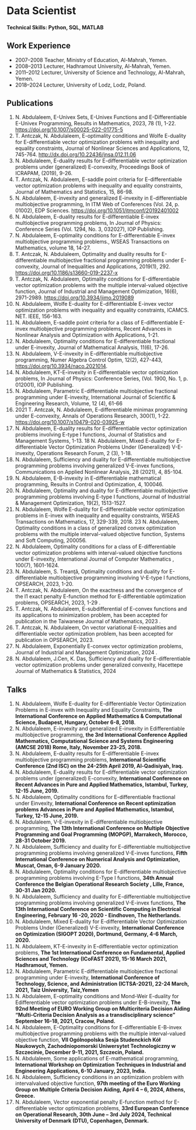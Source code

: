 # Data Scientist

#### Technical Skills: Python, SQL, MATLAB


## Work Experience
- 2007–2008 Teacher, Ministry of Education, Al-Mahrah, Yemen.
- 2008–2013 Lecturer, Hadhramout University, Al-Mahrah, Yemen.
- 2011–2012 Lecturer, University of Science and Technology, Al-Mahrah, Yemen.
- 2018–2024 Lecturer, University of Lodz, Lodz, Poland.


## Publications
1.   N. Abdulaleem, E-Univex Sets, E-Univex Functions and E-Differentiable E-Univex Programming, Results in Mathematics, 2023, 78 (1), 1-22. https://doi.org/10.1007/s00025-022-01775-5
2.  T. Antczak, N. Abdulaleem, E-optimality conditions and Wolfe E-duality for E-differentiable vector optimization problems with inequality and equality constraints,
    Journal of Nonlinear Sciences and Applications, 12, 745-764. http://dx.doi.org/10.22436/jnsa.012.11.06
3.  N. Abdulaleem, E-duality results for E-differentiable vector optimization problems
   under (generalized) E-convexity, Proceedings Book of ICRAPAM, (2019), 9-26.
4.  T. Antczak, N. Abdulaleem, E-saddle point criteria for E-differentiable vector optimization problems with inequality and equality constraints, Journal of Mathematics
   and Statistics, 15, 86-98.
5.  N. Abdulaleem, E-invexity and generalized E-invexity in E-differentiable multiobjective programming, In ITM Web of Conferences (Vol. 24, p. 01002), EDP
    Sciences. https://doi.org/10.1051/itmconf/20192401002
6.   N. Abdulaleem, E-duality results for E-differentiable E-invex multiobjective programming problems, In Journal of Physics: Conference Series (Vol. 1294, No. 3,
     032027), IOP Publishing.
7.   N. Abdulaleem, E-optimality conditions for E-differentiable E-invex multiobjective programming problems., WSEAS Transactions on Mathematics, volume 18, 14-27.
8.  T. Antczak, N. Abdulaleem, Optimality and duality results for E-differentiable multiobjective fractional programming problems under E-convexity, Journal of
    Inequalities and Applications, 2019(1), 292. https://doi.org/10.1186/s13660-019-2237-x
9.  T. Antczak, N. Abdulaleem, Optimality conditions for E-differentiable vector optimization problems with the multiple interval-valued objective function, Journal of Industrial and Management 
    Optimization, 16(6), 2971-2989.  https://doi.org/10.3934/jimo.2019089
10. N. Abdulaleem, Wolfe E-duality for E-differentiable E-invex vector optimization problems with inequality and equality constraints, ICAMCS. NET. IEEE, 156-163.
11. N. Abdulaleem, E-saddle point criteria for a class of E-differentiable E-invex multiobjective programming problems, Recent Advances in Nonlinear Analysis and
    Optimization with Applications, 1-21.
12. N. Abdulaleem, Optimality conditions for E-differentiable fractional under E-invexity, Journal of Mathematical Analysis, 11(6), 17-26.
13.  N. Abdulaleem, V-E-invexity in E-differentiable multiobjective programming, Numer Algebra Control Optim, 12(2), 427-443, https://doi.org/10.3934/naco.2021014.
14. N. Abdulaleem, KT-E-invexity in E-differentiable vector optimization problems, In Journal of Physics: Conference Series, (Vol. 1900, No. 1, p. 012001), IOP
    Publishing.
15. N. Abdulaleem, Parametric E-differentiable multiobjective fractional programming under E-invexity, International Journal of Scientific & Engineering Research, Volume,
    12 (4), 61-66
16. 2021 T. Antczak, N. Abdulaleem, E-differentiable minimax programming under E-convexity, Annals of Operations Research, 300(1), 1-22. https://doi.org/10.1007/s10479-020-03925-w
17. N. Abdulaleem, E-duality results for E-differentiable vector optimization problems involving E-type I functions, Journal of Statistics and Management Systems, 1-13.
18  N. Abdulaleem, Mixed E-duality for E-differentiable Vector Optimization Problems Under (Generalized) V-E-invexity, Operations Research Forum, 2 (3), 1-18.
19. N. Abdulaleem, Sufficiency and duality for E-differentiable multiobjective programming problems involving generalized V-E-invex functions, Communications on
    Applied Nonlinear Analysis, 28 (2021), 4, 85-104.
20. N. Abdulaleem, E-B-invexity in E-differentiable mathematical programming, Results in Control and Optimization, 4, 100046.
21. N. Abdulaleem, Optimality and duality for E-differentiable multiobjective programming problems involving E-type I functions, Journal of Industrial & Management
    Optimization, 19(2), 1513-1527.
22. N. Abdulaleem, Wolfe E-duality for E-differentiable vector optimization problems in E-invex with inequality and equality constraints, WSEAS Transactions on
    Mathematics, 17, 329-339, 2018.
23 N. Abdulaleem, Optimality conditions in a class of generalized convex optimization problems with the multiple interval-valued objective function, Systems and Soft
   Computing, 200056.
24. N. Abdulaleem, Optimality conditions for a class of E-differentiable vector optimization problems with interval-valued objective functions under E-invexity, International
    Journal of Computer Mathematics , 100(7), 1601-1624.
25. N. Abdulaleem, S. Treanţă, Optimality conditions and duality for E-differentiable multiobjective programming involving V-E-type I functions, OPSEARCH, 2023, 1-20.
26. T. Antczak, N. Abdulaleem, On the exactness and the convergence of the l1 exact penalty E-function method for E-differentiable optimization problems, OPSEARCH,
    2023, 1-29 .
27. T. Antczak, N. Abdulaleem, E-subdifferential of E-convex functions and its applications to minimization problem, has been accepted for publication in the
    Taiwanese Journal of Mathematics, 2023 .
28. T. Antczak, N. Abdulaleem, On vector variational E-inequalities and differentiable vector optimization problem, has been accepted for publication in OPSEARCH,
    2023.
29. N. Abdulaleem, Exponentially E-convex vector optimization problems, Journal of Industrial and Management Optimization, 2024 .
30. N. Abdulaleem, J.Cen, K. Das, Sufficiency and duality for E-differentiable vector optimization problems under generalized convexity, Hacettepe Journal of Mathematics & Statistics, 2024

## Talks
1.  N. Abdulaleem, Wolfe E-duality for E-differentiable Vector Optimization Problems in E-invex with Inequality and Equality Constraints, **The International Conference on Applied Mathematics & Computational Science, Budapest, Hungary, October 6-8, 2018**.
2.  N. Abdulaleem, E-invexity and generalized E-invexity in Edifferentiable multiobjective programming, **the 3rd International Conference Applied Mathematics, Computational Science and Systems Engineering (AMCSE 2018) Rome, Italy, November 23-25, 2018.**
3. N. Abdulaleem, E-duality results for E-differentiable E-invex multiobjective programming problems, **International Scientific Conference (2nd ISC) on the 24-25th April 2019, Al-Qadisiyah, Iraq.**
4. N. Abdulaleem, E-duality results for E-differentiable vector optimization problems under (generalized) E-convexity, **International Conference on Recent Advances in Pure and Applied Mathematics, Istambul, Turkey, 12-15 June, 2019.**
5. N. Abdulaleem, Optimality conditions for E-differentiable fractional under Einvexity, **International Conference on Recent optimization problems Advances in Pure and Applied Mathematics, Istambul, Turkey, 12-15 June, 2019.**
6. N. Abdulaleem, V-E-invexity in E-differentiable multiobjective programming, **The 13th International Conference on Multiple Objective Programming and Goal Programming (MOPGP), Marrakech, Morocco, 28-31 October 2019.**
7.  N. Abdulaleem, Sufficiency and duality for E-differentiable multiobjective programming problems involving generalized V-E-invex functions, **Fifth International Conference on Numerical Analysis and Optimization, Muscat, Oman, 6-9 January 2020.**
8. N. Abdulaleem, Optimality conditions for E-differentiable multiobjective programming problems involving E-Type I functions, **34th Annual Conference the Belgian Operational Research Society , Lille, France, 30-31 Jan 2020.**
9. N. Abdulaleem, Sufficiency and duality for E-differentiable multiobjective programming problems involving generalized V-E-invex functions, **The 13th International Conference on Scientific Computing in Electrical Engineering, February 16 -20, 2020 - Eindhoven, The Netherlands.**
10. N. Abdulaleem, Mixed E-duality for E-differentiable Vector Optimization Problems Under (Generalized) V-E-invexity, **International Conference on Optimization (SIGOPT 2020), Dortmund, Germany, 4-6 March, 2020.**
11. N. Abdulaleem, KT-E-invexity in E-differentiable vector optimization problems, **The 1st International Conference on Fundamental, Applied Sciences and Technology (ICoFAST 2021), 15-16 March 2021, Hadhramout, Yemen.**
12.  N. Abdulaleem, Parametric E-differentiable multiobjective fractional programming under E-invexity, **International Conference of Technology, Science, and Administration (ICTSA-2021), 22-24 March, 2021, Taiz University, Taiz,Yemen**
13.  N. Abdulaleem, E-optimality conditions and Mond-Weir E-duality for Edifferentiable vector optimization problems under E-B-invexity, **The 92nd Meeting of EURO Working Group on Multicriteria Decision Aiding “Multi-Criteria Decision Analysis as a transdisciplinary science” September 16-18, 2021, Cracow, Poland.**
14.  N. Abdulaleem, E-Optimality conditions for E-differentiable E-B-invex multiobjective programming problems with the multiple interval-valued objective function, **VII Ogólnopolska Sesja Studenckich Kół Naukowych, Zachodniopomorski Uniwersytet Technologiczny w Szczecinie, December 9-11, 2021, Szczecin, Poland.**
15. N. Abdulaleem, Some applications of E-mathematical programming, **International Workshop on Optimization Techniques in Industrial and Engineering Applications, 6-10 January, 2023, India.**
16. N. Abdulaleem, Sufficiency conditions in an optimization problem with intervalvalued objective function, **97th meeting of the Euro Working Group on Multiple Criteria Decision Aiding, April 4 – 6, 2024, Athens, Greece.**
17.  N. Abdulaleem, Vector exponential penalty E-function method for E-differentiable vector optimization problems, **33rd European Conference on Operational Research, 30th June – 3rd July 2024, Technical University of Denmark (DTU), Copenhagen, Denmark.**
